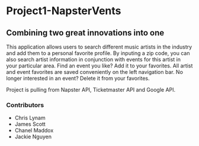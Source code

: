# Project1-NapsterVents

## Combining two great innovations into one
This application allows users to search different music artists in the industry and add them to a personal favorite profile. By inputing a zip code, you can also search artist information in conjunction with events for this artist in your particular area. Find an event you like? Add it to your favorites. All artist and event favorites are saved conveniently on the left navigation bar. No longer interested in an event? Delete it from your favorites. 

Project is pulling from Napster API, Ticketmaster API and Google API. 

### Contributors
* Chris Lynam
* James Scott
* Chanel Maddox
* Jackie Nguyen

